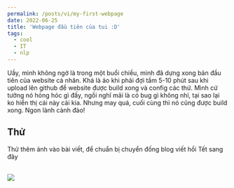 ```yaml
---
permalink: /posts/vi/my-first-webpage
date: 2022-06-25
title: 'Webpage đầu tiên của tui :D'
tags:
  - cool
  - IT
  - nlp
---
```


Uầy, mình không ngờ là trong một buổi chiều, mình đã dựng xong bản đầu tiên của website cá nhân. Khá là ảo khi phải đợi tầm 5-10 phút sau khi upload lên github để website được build xong và config các thứ. Mình cứ tưởng nó hỏng hóc gì đấy, ngồi nghĩ mãi là có bug gì không nhỉ, tại sao lại ko hiển thị cái này cái kia. Nhưng may quá, cuối cùng thì nó cũng được build xong. Ngon lành cành đào!


## Thử

Thử thêm ảnh vào bài viết, để chuẩn bị chuyển đống blog viết hồi Tết sang đây

<br/><img src='/images/site-logo.png'>